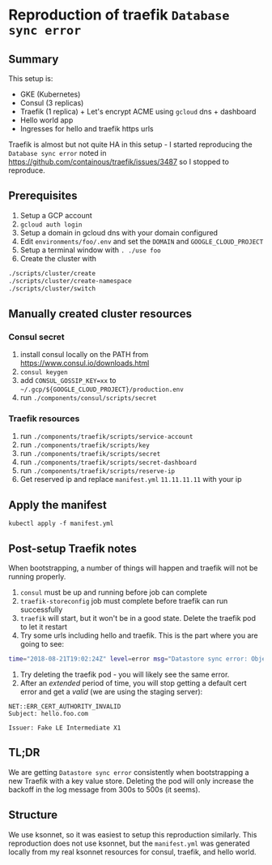 # Reproduction of traefik `Database sync error`

## Summary

This setup is:

- GKE (Kubernetes)
- Consul (3 replicas)
- Traefik (1 replica) + Let's encrypt ACME using `gcloud` dns + dashboard
- Hello world app
- Ingresses for hello and traefik https urls

Traefik is almost but not quite HA in this setup - I started reproducing the `Database sync error` noted in https://github.com/containous/traefik/issues/3487 so I stopped to reproduce.

## Prerequisites

1. Setup a GCP account
1. `gcloud auth login`
1. Setup a domain in gcloud dns with your domain configured
1. Edit `environments/foo/.env` and set the `DOMAIN` and `GOOGLE_CLOUD_PROJECT`
1. Setup a terminal window with `. ./use foo`
1. Create the cluster with

```bash
./scripts/cluster/create
./scripts/cluster/create-namespace
./scripts/cluster/switch
```

## Manually created cluster resources

### Consul secret

1. install consul locally on the PATH from https://www.consul.io/downloads.html
2. `consul keygen`
3. add `CONSUL_GOSSIP_KEY=xx` to `~/.gcp/${GOOGLE_CLOUD_PROJECT}/production.env`
4. run `./components/consul/scripts/secret`

### Traefik resources

1. run `./components/traefik/scripts/service-account`
1. run `./components/traefik/scripts/key`
1. run `./components/traefik/scripts/secret`
1. run `./components/traefik/scripts/secret-dashboard`
1. run `./components/traefik/scripts/reserve-ip`
1. Get reserved ip and replace `manifest.yml` `11.11.11.11` with your ip

## Apply the manifest

```
kubectl apply -f manifest.yml
```

## Post-setup Traefik notes

When bootstrapping, a number of things will happen and traefik will not be running properly.

1. `consul` must be up and running before job can complete
1. `traefik-storeconfig` job must complete before traefik can run successfully
1. `traefik` will start, but it won't be in a good state. Delete the traefik pod to let it restart
1. Try some urls including hello and traefik. This is the part where you are going to see:

```bash
time="2018-08-21T19:02:24Z" level=error msg="Datastore sync error: Object lock value: expected 7ff59879-849a-436b-bb9d-cfdc36658806, got 83e91690-cf4d-40c8-b3ff-6275da8b4ab8, retrying in 364.9962ms"
```

1. Try deleting the traefik pod - you will likely see the same error.
1. After an _extended_ period of time, you will stop getting a default cert error and get a _valid_ (we are using the staging server):

```
NET::ERR_CERT_AUTHORITY_INVALID
Subject: hello.foo.com

Issuer: Fake LE Intermediate X1
```

## TL;DR

We are getting `Datastore sync error` consistently when bootstrapping a new Traefik with a key value store. Deleting the pod will only increase the backoff in the log message from 300s to 500s (it seems).

## Structure

We use ksonnet, so it was easiest to setup this reproduction similarly. This reproduction does not use ksonnet, but the `manifest.yml` was generated locally from my real ksonnet resources for consul, traefik, and hello world.
